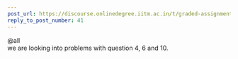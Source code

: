 ```yaml
---
post_url: https://discourse.onlinedegree.iitm.ac.in/t/graded-assignment-6/169283/43
reply_to_post_number: 41
---
```

@all  
we are looking into problems with question 4, 6 and 10.